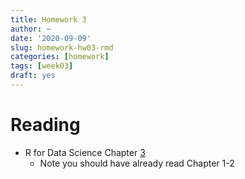 ```yaml
---
title: Homework 3
author: ~
date: '2020-09-09'
slug: homework-hw03-rmd
categories: [homework]
tags: [week03]
draft: yes
---
```


# Reading

* R for Data Science Chapter [3](https://r4ds.had.co.nz/data-visualisation.html)
  * Note you should have already read Chapter 1-2
